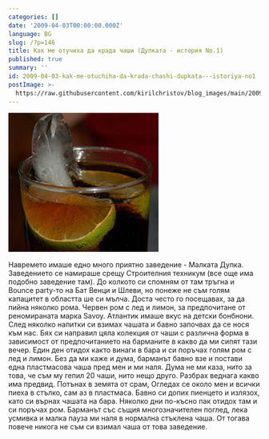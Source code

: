 ```yaml
---
categories: []
date: '2009-04-03T00:00:00.000Z'
language: BG
slug: /?p=146
title: Как ме отучиха да крада чаши (Дупката - история No.1)
published: true
summary: ''
id: 2009-04-03-kak-me-otuchiha-da-krada-chashi-dupkata---istoriya-no1
postImage: >-
  https://raw.githubusercontent.com/kirilchristov/blog_images/main/2009/04/rum.jpg
---
```


![rum](https://raw.githubusercontent.com/kirilchristov/blog_images/main/2009/04/rum.jpg)

 Навремето имаше едно много приятно заведение - Малката Дупка. Заведението се намираше срещу Строителния техникум (все още има подобно заведение там). До колкото си спомням от там тръгна и Bounce party-то на Бат Венци и Шлеви, но понеже не съм голям капацитет в областта ше си мълча. Доста често го посещавах, за да пийна няколко рома. Червен ром с лед и лимон, за предпочитане от реномираната марка Savoy. Атлантик имаше вкус на детски бонбнони. След няколко напитки си взимах чашата и бавно започвах да се нося към нас. Бях си направил цяла колекция от чаши с различна форма в зависимост от предпочитанието на барманите в какво да ми сипят тази вечер. Един ден отидох както винаги в бара и си поръчах голям ром с лед и лимон. Без да ми каже и дума, барманът бавно взе и постави една пластмасова чаша пред мен и ми наля. Дума не ми каза, нито за това, че съм му гепил 20 чаши, нито нещо друго. Разбрах веднага какво има предвид. Потънах в земята от срам, Огледах се около мен и всички пиеха в стълко, сам аз в пластмаса. Бавно си допих пиенцето и излязох, като си върнах чашата на бара. Няколко дни по-късно пак отидох там и си поръчах ром. Барманът със същия многозначителен поглед, лека усмивка и малка пауза ми наля в нормална стъклена чаша. От тогава повече никога не съм си взимал чаша от това заведение.
